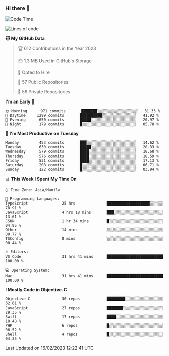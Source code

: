 ### Hi there 👋

<!--START_SECTION:waka-->
![Code Time](http://img.shields.io/badge/Code%20Time-3%2C646%20hrs%2045%20mins-blue)

![Lines of code](https://img.shields.io/badge/From%20Hello%20World%20I%27ve%20Written-2%20Million%20lines%20of%20code-blue)

**🐱 My GitHub Data** 

> 🏆 612 Contributions in the Year 2023
 > 
> 📦 1.3 MB Used in GitHub's Storage 
 > 
> 💼 Opted to Hire
 > 
> 📜 57 Public Repositories 
 > 
> 🔑 56 Private Repositories  
 > 
**I'm an Early 🐤** 

```text
🌞 Morning      971 commits       ███████░░░░░░░░░░░░░░░░░░   31.33 % 
🌆 Daytime     1299 commits       ██████████░░░░░░░░░░░░░░░   41.92 % 
🌃 Evening      650 commits       █████░░░░░░░░░░░░░░░░░░░░   20.97 % 
🌙 Night        179 commits       █░░░░░░░░░░░░░░░░░░░░░░░░   05.78 % 

```
📅 **I'm Most Productive on Tuesday** 

```text
Monday         453 commits       ███░░░░░░░░░░░░░░░░░░░░░░   14.62 % 
Tuesday        630 commits       █████░░░░░░░░░░░░░░░░░░░░   20.33 % 
Wednesday      579 commits       ████░░░░░░░░░░░░░░░░░░░░░   18.68 % 
Thursday       576 commits       ████░░░░░░░░░░░░░░░░░░░░░   18.59 % 
Friday         531 commits       ████░░░░░░░░░░░░░░░░░░░░░   17.13 % 
Saturday       208 commits       █░░░░░░░░░░░░░░░░░░░░░░░░   06.71 % 
Sunday         122 commits       █░░░░░░░░░░░░░░░░░░░░░░░░   03.94 % 

```


📊 **This Week I Spent My Time On** 

```text
⌚︎ Time Zone: Asia/Manila

💬 Programming Languages: 
TypeScript               25 hrs              ███████████████████░░░░░░   78.91 % 
JavaScript               4 hrs 18 mins       ███░░░░░░░░░░░░░░░░░░░░░░   13.61 % 
JSON                     1 hr 34 mins        █░░░░░░░░░░░░░░░░░░░░░░░░   04.95 % 
Other                    14 mins             ░░░░░░░░░░░░░░░░░░░░░░░░░   00.77 % 
TSConfig                 8 mins              ░░░░░░░░░░░░░░░░░░░░░░░░░   00.44 % 

🔥 Editors: 
VS Code                  31 hrs 41 mins      █████████████████████████   100.00 % 

💻 Operating System: 
Mac                      31 hrs 41 mins      █████████████████████████   100.00 % 

```

**I Mostly Code in Objective-C** 

```text
Objective-C              30 repos            ████████░░░░░░░░░░░░░░░░░   32.61 % 
JavaScript               27 repos            ███████░░░░░░░░░░░░░░░░░░   29.35 % 
Swift                    17 repos            ████░░░░░░░░░░░░░░░░░░░░░   18.48 % 
PHP                      6 repos             █░░░░░░░░░░░░░░░░░░░░░░░░   06.52 % 
Shell                    4 repos             █░░░░░░░░░░░░░░░░░░░░░░░░   04.35 % 

```



 Last Updated on 16/02/2023 12:22:41 UTC
<!--END_SECTION:waka-->


<!--
**rad182/rad182** is a ✨ _special_ ✨ repository because its `README.md` (this file) appears on your GitHub profile.

Here are some ideas to get you started:

- 🔭 I’m currently working on ...
- 🌱 I’m currently learning ...
- 👯 I’m looking to collaborate on ...
- 🤔 I’m looking for help with ...
- 💬 Ask me about ...
- 📫 How to reach me: ...
- 😄 Pronouns: ...
- ⚡ Fun fact: ...
-->
